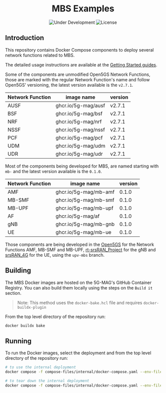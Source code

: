 <h1 align="center">MBS Examples</h1>
<p align="center">
  <img src="https://img.shields.io/badge/Status-Under_Development-yellow" alt="Under Development">
  <img src="https://img.shields.io/badge/License-5G--MAG%20Public%20License%20(v1.0)-blue" alt="License">
</p>

## Introduction

This repository contains Docker Compose components to deploy several network functions related to MBS.

The detailed usage instructions are available at the [Getting Started guides](https://5g-mag.github.io/Getting-Started/pages/5g-multicast-broadcast-services/).

Some of the components are unmodified Open5GS Network Functions, those are marked with the regular Network Function's name and follow Open5GS' versioning, the latest version available is the `v2.7.1`.

| Network Function | image name          | version |
| ---              | ---                 | ---     |
| AUSF             | ghcr.io/5g-mag/ausf | v2.7.1  |
| BSF              | ghcr.io/5g-mag/bsf  | v2.7.1  |
| NRF              | ghcr.io/5g-mag/nrf  | v2.7.1  |
| NSSF             | ghcr.io/5g-mag/nssf | v2.7.1  |
| PCF              | ghcr.io/5g-mag/pcf  | v2.7.1  |
| UDM              | ghcr.io/5g-mag/udm  | v2.7.1  |
| UDR              | ghcr.io/5g-mag/udr  | v2.7.1  |

Most of the components being developed for MBS, are named starting with `mb-` and the latest version available is the `0.1.0`.

| Network Function | image name             | version |
| ---              | ---                    | ---     |
| AMF              | ghcr.io/5g-mag/mb-amf  | 0.1.0   |
| MB-SMF           | ghcr.io/5g-mag/mb-smf  | 0.1.0   |
| MB-UPF           | ghcr.io/5g-mag/mb-upf  | 0.1.0   |
| AF               | ghcr.io/5g-mag/af      | 0.1.0   |
| gNB              | ghcr.io/5g-mag/mb-gnb  | 0.1.0   |
| UE               | ghcr.io/5g-mag/mb-ue   | 0.1.0   |

Those components are being developed in the [Open5GS](https://github.com/5G-MAG/open5gs) for the Network Functions AMF, MB-SMF and MB-UPF, [rt-srsRAN_Project](https://github.com/5G-MAG/rt-srsRAN_Project) for the gNB and [srsRAN_4G](https://github.com/5G-MAG/srsRAN_4G) for the UE, using the `upv-mbs` branch.

## Building

The MBS Docker images are hosted on the 5G-MAG's GitHub Container Registry. You can also build them locally using the steps on the `Build it` section.

> Note: This method uses the `docker-bake.hcl` file and requires `docker-buildx-plugin`

From the top level directory of the repository run:
```bash
docker buildx bake
```

## Running

To run the Docker images, select the deployment and from the top level directory of the repository run:
```bash
# to use the internal deployment
docker compose -f compose-files/internal/docker-compose.yaml --env-file=.env up -d
```

```bash
# to tear down the internal deployment
docker compose -f compose-files/internal/docker-compose.yaml --env-file=.env down
```
